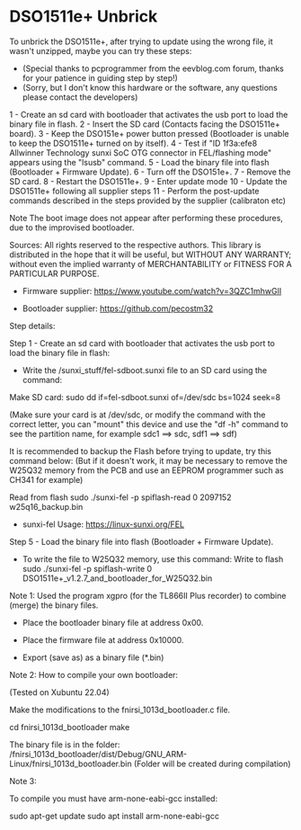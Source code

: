 # DSO1511e+ Unbrick


To unbrick the DSO1511e+, after trying to update using the wrong file, it wasn't unzipped, maybe you can try these steps:
- (Special thanks to pcprogrammer from the eevblog.com forum, thanks for your patience in guiding step by step!)
- (Sorry, but I don't know this hardware or the software, any questions please contact the developers)

1 - Create an sd card with bootloader that activates the usb port to load the binary file in flash.
2 - Insert the SD card (Contacts facing the DSO1511e+ board).
3 - Keep the DSO151e+ power button pressed (Bootloader is unable to keep the DSO1511e+ turned on by itself).
4 - Test if "ID 1f3a:efe8 Allwinner Technology sunxi SoC OTG connector in FEL/flashing mode" appears using the "lsusb" command.
5 - Load the binary file into flash (Bootloader + Firmware Update).
6 - Turn off the DSO151e+.
7 - Remove the SD card.
8 - Restart the DSO1511e+.
9 - Enter update mode
10 - Update the DSO1511e+ following all supplier steps
11 - Perform the post-update commands described in the steps provided by the supplier (calibraton etc)

Note The boot image does not appear after performing these procedures, due to the improvised bootloader.

Sources:
All rights reserved to the respective authors.
This library is distributed in the hope that it will be useful, but WITHOUT ANY WARRANTY; without even the implied warranty of MERCHANTABILITY or FITNESS FOR A PARTICULAR PURPOSE.

- Firmware supplier: https://www.youtube.com/watch?v=3QZC1mhwGlI

- Bootloader supplier: https://github.com/pecostm32

Step details:

Step 1 - Create an sd card with bootloader that activates the usb port to load the binary file in flash:
- Write the /sunxi_stuff/fel-sdboot.sunxi file to an SD card using the command:

Make SD card:
sudo dd if=fel-sdboot.sunxi of=/dev/sdc bs=1024 seek=8

(Make sure your card is at /dev/sdc, or modify the command with the correct letter, you can "mount" this device and use the "df -h" command to see the partition name, for example sdc1 ==> sdc, sdf1 ==> sdf)


It is recommended to backup the Flash before trying to update, try this command below:
(But if it doesn't work, it may be necessary to remove the W25Q32 memory from the PCB and use an EEPROM programmer such as CH341 for example)

Read from flash
  sudo ./sunxi-fel -p spiflash-read 0 2097152 w25q16_backup.bin

- sunxi-fel Usage: https://linux-sunxi.org/FEL

Step 5 - Load the binary file into flash (Bootloader + Firmware Update).

- To write the file to W25Q32 memory, use this command:
Write to flash
  sudo ./sunxi-fel -p spiflash-write 0 DSO1511e+_v1.2.7_and_bootloader_for_W25Q32.bin


Note 1:
Used the program xgpro (for the TL866II Plus recorder) to combine (merge) the binary files.

- Place the bootloader binary file at address 0x00.
- Place the firmware file at address 0x10000.

- Export (save as) as a binary file (*.bin)


Note 2:
How to compile your own bootloader:
  
(Tested on Xubuntu 22.04)

Make the modifications to the fnirsi_1013d_bootloader.c file.

cd fnirsi_1013d_bootloader
make


The binary file is in the folder: 
/fnirsi_1013d_bootloader/dist/Debug/GNU_ARM-Linux/fnirsi_1013d_bootloader.bin
(Folder will be created during compilation)

Note 3:

To compile you must have arm-none-eabi-gcc installed:

sudo apt-get update
sudo apt install arm-none-eabi-gcc
